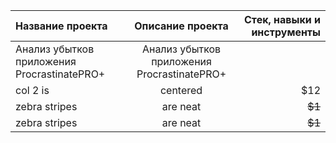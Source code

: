 
| Название проекта | Описание проекта| Стек, навыки и инструменты |
|:------------- |:---------------:| -------------:|
|  Анализ убытков приложения ProcrastinatePRO+   | Анализ убытков приложения ProcrastinatePRO+ |     |
| col 2 is      | centered        |         $12   |
| zebra stripes | are neat        |        ~~$1~~ |
| zebra stripes | are neat        |        ~~$1~~ |
